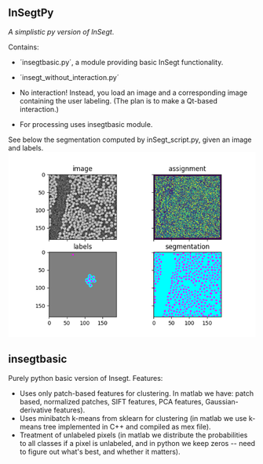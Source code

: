 ## InSegtPy

*A simplistic py version of InSegt*.

Contains:

* ´insegtbasic.py´, a module providing basic InSegt functionality.
* ´insegt_without_interaction.py´



* No interaction! Instead, you load an image and a corresponding image containing the user labeling. (The plan is to make a Qt-based interaction.)
* For processing uses insegtbasic module.


See below the segmentation computed by inSegt_script.py, given an image and labels. 
<img src="example_output.png" width = "650">

## insegtbasic


Purely python basic version of Insegt. Features:  
* Uses only patch-based features for clustering. In matlab we have: patch based, normalized patches, SIFT features, PCA features, Gaussian-derivative features).
* Uses minibatch k-means from sklearn for clustering (in matlab we use k-means tree implemented in C++ and compiled as mex file).
* Treatment of unlabeled pixels (in matlab we distribute the probabilities to all classes if a pixel is unlabeled, and in python we keep zeros -- need to figure out what's best, and whether it matters). 
